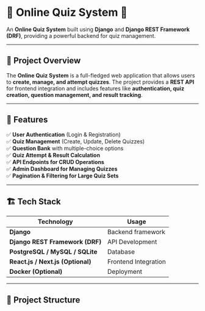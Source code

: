 # 📝 Online Quiz System 🎯

An **Online Quiz System** built using **Django** and **Django REST Framework (DRF)**, providing a powerful backend for quiz management.

---

## 🚀 **Project Overview**
The **Online Quiz System** is a full-fledged web application that allows users to **create, manage, and attempt quizzes**. The project provides a **REST API** for frontend integration and includes features like **authentication, quiz creation, question management, and result tracking**.

---

## 🌟 **Features**
✅ **User Authentication** (Login & Registration)  
✅ **Quiz Management** (Create, Update, Delete Quizzes)  
✅ **Question Bank** with multiple-choice options  
✅ **Quiz Attempt & Result Calculation**  
✅ **API Endpoints for CRUD Operations**  
✅ **Admin Dashboard for Managing Quizzes**  
✅ **Pagination & Filtering for Large Quiz Sets**  

---

## 🏗️ **Tech Stack**
| Technology     | Usage                          |
|---------------|--------------------------------|
| **Django**    | Backend framework             |
| **Django REST Framework (DRF)** | API Development |
| **PostgreSQL / MySQL / SQLite** | Database      |
| **React.js / Next.js (Optional)** | Frontend Integration |
| **Docker (Optional)** | Deployment |

---

## 📂 **Project Structure**
